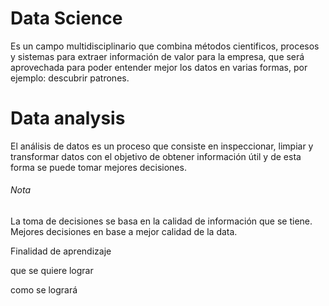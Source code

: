 # Data Science
Es un campo multidisciplinario que combina métodos cientificos, procesos y sistemas para extraer información de valor para la empresa, que será aprovechada para poder entender mejor los datos en varias formas, por ejemplo: descubrir patrones.

# Data analysis
El análisis de datos es un proceso que consiste en inspeccionar, limpiar y transformar datos con el objetivo de obtener información útil y de esta forma se puede tomar mejores decisiones.
###### Nota
La toma de decisiones se basa en la calidad de información que se tiene. Mejores decisiones en base a mejor calidad de la data.

Finalidad de aprendizaje

que se quiere lograr

como se logrará